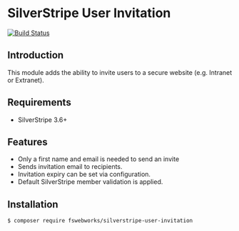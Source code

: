 # SilverStripe User Invitation

[![Build Status](https://secure.travis-ci.org/fswebworks/silverstripe-user-invitation.png)](http://travis-ci.org/fswebworks/silverstripe-user-invitation)

## Introduction

This module adds the ability to invite users to a secure website (e.g. Intranet or Extranet).

## Requirements

 * SilverStripe 3.6+

## Features

* Only a first name and email is needed to send an invite
* Sends invitation email to recipients.
* Invitation expiry can be set via configuration.
* Default SilverStripe member validation is applied.

## Installation

 ```sh
 $ composer require fswebworks/silverstripe-user-invitation
 ```
